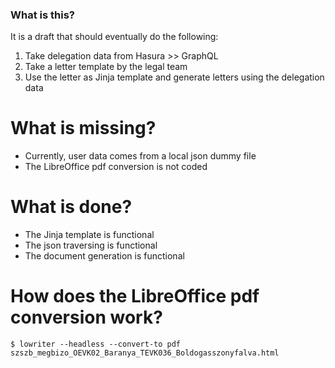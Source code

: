 ### What is this?
It is a draft that should eventually do the following:

1. Take delegation data from Hasura >> GraphQL
2. Take a letter template by the legal team
3. Use the letter as Jinja template and generate letters using the delegation data

# What is missing?

- Currently, user data comes from a local json dummy file
- The LibreOffice pdf conversion is not coded

# What is done?
- The Jinja template is functional
- The json traversing is functional
- The document generation is functional

# How does the LibreOffice pdf conversion work?
`$ lowriter --headless --convert-to pdf szszb_megbizo_OEVK02_Baranya_TEVK036_Boldogasszonyfalva.html`

